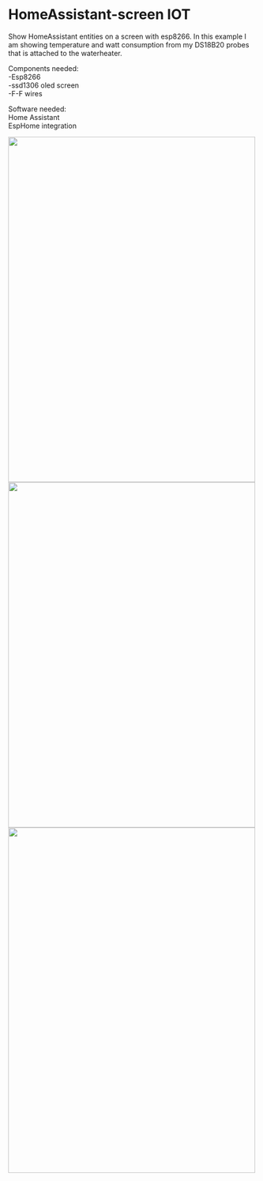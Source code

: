 
# HomeAssistant-screen IOT
Show HomeAssistant entities on a screen with esp8266.
In this example I am showing temperature and watt consumption from my DS18B20 probes that is attached to the waterheater. 

Components needed:  
-Esp8266  
-ssd1306 oled screen  
-F-F wires  

Software needed:  
Home Assistant  
EspHome integration  





<img src="https://user-images.githubusercontent.com/59934514/154280875-c6eae885-eb5a-48d5-a818-c51ed8a30a10.jpg" width="500" height="700">
<img src="https://user-images.githubusercontent.com/59934514/154275032-db852d99-0b19-4d22-b838-647f8264eb6b.PNG" width="500" height="700">
<img src="https://user-images.githubusercontent.com/59934514/154275054-e0654803-a4e5-48d1-8f9a-9a1f50fa23b8.jpg" width="500" height="700">



